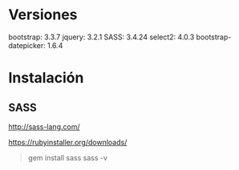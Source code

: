 # Versiones
bootstrap: 3.3.7
jquery: 3.2.1
SASS: 3.4.24
select2: 4.0.3
bootstrap-datepicker: 1.6.4


# Instalación
## SASS
http://sass-lang.com/ 

https://rubyinstaller.org/downloads/

> gem install sass
> sass -v